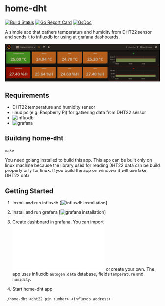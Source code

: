 # home-dht

[![Build Status](https://travis-ci.org/skhoroshilov/home-dht.svg?branch=master)](https://travis-ci.org/skhoroshilov/home-dht)
[![Go Report Card](https://goreportcard.com/badge/github.com/skhoroshilov/home-dht)](https://goreportcard.com/report/github.com/skhoroshilov/home-dht)
[![GoDoc](https://godoc.org/github.com/skhoroshilov/home-dht?status.svg)](https://godoc.org/github.com/skhoroshilov/home-dht)

A simple app that gathers temperature and humidity from DHT22 sensor and sends it to influxdb for using at grafana dashboards.

![Dashboard example](doc/images/example.png)

## Requirements

* DHT22 temperature and humidity sensor
* linux pc (e.g. Raspberry Pi) for gathering data from DHT22 sensor
* ![influxdb](https://github.com/influxdata/influxdb)
* ![grafana](https://github.com/grafana/grafana)

## Building home-dht

`make`

You need golang installed to build this app. This app can be built only on linux machine because the library used for reading DHT22 data can be build properly only for linux. If you build the app on windows it will use fake DHT22 data.

## Getting Started

1. Install and run influxdb [![influxdb installation](https://github.com/influxdata/influxdb#installation)]

2. Install and run grafana [![grafana installation](https://github.com/grafana/grafana#installation)]

3. Create dashboard in grafana. You can import ![existing dashboard](third_party/grafana/dashboard.json) or create your own. The app uses influxdb `autogen.data` database, fields `temperature` and `humidity`.

4. Start home-dht app

`./home-dht <dht22 pin number> <influxdb address>`
